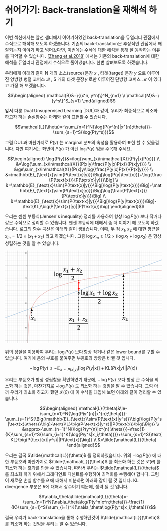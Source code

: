 # 쉬어가기: Back-translation을 재해석 하기

이번 섹션에서는 앞선 챕터에서 이야기하였던 back-translation을 듀얼리티 관점에서 수식으로 해석해 보도록 하겠습니다. 기존의 back-translation은 추상적인 관점에서 왜 잘되는지 이야기 하고 넘어갔다면, 이번에는 수식에 대한 해석을 통해 잘 동작하는 이유를 파악할 수 있습니다. [[Zhang et al.2018]](https://arxiv.org/abs/1803.00353) 에서는 기존의 back-translation에 대한 해석을 듀얼리티 관점에서 수식으로 풀어냈습니다. 한번 살펴보도록 하겠습니다.

우리에게 아래와 같이 N 개의 소스(source) 문장 $x$ , 타겟(target) 문장 $y$ 으로 이루어진 양방향 병렬 코퍼스 $\mathcal{B}$ , S 개의 타겟 문장 $y$ 로만 이루어진 단방향 코퍼스 $\mathcal{M}$ 이 있다고 가정 해 보겠습니다.

$$\begin{aligned}
\mathcal{B}&=\{(x^n, y^n)\}^N_{n=1} \\
\mathcal{M}&=\{y^s\}^S_{s=1}
\end{aligned}$$

앞서 다룬 Dual Unsupervised Learning (DUL)과 같이, 우리가 최종적으로 최소화 하고자 하는 손실함수는 아래와 같이 표현할 수 있습니다.

$$\mathcal{L}(\theta)=-\sum_{n=1}^N{\log{P(y^{n}|x^{n};\theta)}}-\sum_{s=1}^S{\log{P(y^s)}}$$

그럼 DUL과 마찬가지로 $P(y)$ 는 marginal 분포의 속성을 활용하여 표현 할 수 있을겁니다. 다만 여기서는 좌변이 $P(y)$ 가 아닌 $\log{P(y)}$ 임을 주목해 주세요.

$$\begin{aligned}
\log{P(y)}&=\log{\sum_{x\in\mathcal{X}}{P(y|x)P(x)}} \\
&=\log{\sum_{x\in\mathcal{X}}{P(x|y)\frac{P(y|x)P(x)}{P(x|y)}}} \\
&\ge\sum_{x\in\mathcal{X}}{P(x|y)\log{\frac{P(y|x)P(x)}{P(x|y)}}} \\
&=\mathbb{E}_{\text{x}\sim{P(\text{x}|y)}}\Big[\log{P(y|\text{x})}+\log{\frac{P(\text{x})}{P(\text{x}|y)}}\Big] \\
&=\mathbb{E}_{\text{x}\sim{P(\text{x}|y)}}\Big[\log{P(y|\text{x})}\Big]+\mathbb{E}_{\text{x}\sim{P(\text{x}|y)}}\Big[\log{\frac{P(\text{x})}{P(\text{x}|y)}}\Big] \\
&=\mathbb{E}_{\text{x}\sim{P(\text{x}|y)}}\Big[\log{P(y|\text{x})}\Big]-\text{KL}\big(P(\text{x}|y)||P(\text{x})\big)
\end{aligned}$$

우리는 젠센 부등식(Jensen's inequality) 정리를 사용하여 항상 $\log{P(y)}$ 보다 작거나 같은 수식으로 정리할 수 있습니다. 젠센 부등식에 대해서 좀 더 이야기 해 보도록 하겠습니다. 로그의 함수 곡선은 아래와 같이 생겼습니다. 이때, 두 점 $x_1, x_2$ 에 대한 평균을 $x_m=1/2\times(x_1+x_2)$ 라고 하겠습니다. 그럼 $\log{x_m}\ge1/2\times(\log{x_1}+\log{x_2})$ 은 항상 성립하는 것을 알 수 있습니다.

![로그 함수 곡선](../assets/duality-jensens_inequality.png)

위의 성질을 이용하여 우리는 $\log{P(y)}$ 보다 항상 작거나 같은 lower bound를 구할 수 있습니다. 여기에 음의 부호를 붙여주면 부등호의 방향은 바뀔 것 입니다.

$$-\log{P(y)}\le-\mathbb{E}_{\text{x}\sim{P(\text{x}|y)}}\Big[\log{P(y|\text{x})}\Big]+\text{KL}\big(P(\text{x}|y)||P(\text{x})\big)$$

우리는 부등호가 항상 성립함을 확인하였기 때문에, $-\log{P(y)}$ 보다 항상 큰 수식을 최소화 하는 것은, 마찬가지로 $-\log{P(y)}$ 도 최소화 하는 것임을 알 수 있습니다. 그럼 아까 우리가 최소화 하고자 했던 $\mathcal{L}(\theta)$ 에 이 수식을 대입해 보면 아래와 같이 정리할 수 있습니다.

$$\begin{aligned}
\mathcal{L}(\theta)&\le-\sum_{n=1}^N{\log{P(y^{n}|x^{n};\theta)}}-\sum_{s=1}^S{\Big(\mathbb{E}_{\text{x}\sim{P(\text{x}|y^s)}}\big[\log{P(y^s|\text{x};\theta)}\big]-\text{KL}\big(P(\text{x}|y^s)||P(\text{x})\big)\Big)} \\
&\approx-\sum_{n=1}^N{\log{P(y^{n}|x^{n};\theta)}}-\frac{1}{K}\sum_{s=1}^S{\sum_{i=1}^K{\log{P(y^s|x_i;\theta)}}}+\sum_{s=1}^S{\text{KL}\big(P(\text{x}|y^s)||P(\text{x})\big)} \\
&=\tilde{\mathcal{L}}(\theta)
\end{aligned}$$

우리는 결국 $\tilde{\mathcal{L}}(\theta)$ 를 정의하였습니다. 위의 $-\log{P(y)}$ 에 대한 부등호와 마찬가지로 $\tilde{\mathcal{L}}(\theta)$ 를 최소화 하는 것은 $\mathcal{L}(\theta)$ 를 최소화 하는 효과를 만들 수 있습니다. 따라서 우리는 $\tilde{\mathcal{L}}(\theta)$ 를 최소화 하기 위해서 그래디언트 디센트를 수행하여 최적화를 수행해야 합니다. 그럼 이 새로운 손실 함수를 $\theta$ 에 대해서 미분하면 아래와 같이 될 것 입니다. KL divergence 부분은 $\theta$에 대해서 상수이기 때문에, 생략 될 것 입니다. 

$$\nabla_\theta\tilde{\mathcal{L}}(\theta)=-\sum_{n=1}^N{\nabla_\theta\log{P(y^n|x^n;\theta)}}-\frac{1}{K}\sum_{s=1}^S{\sum_{i=1}^K{\nabla_\theta\log{P(y^s|x_i;\theta)}}}$$

결국 우리가 back-translation을 통해 수행하던것이 $\tilde{\mathcal{L}}(\theta)$ 를 최소화 하는 것임을 우리는 알 수 있습니다.